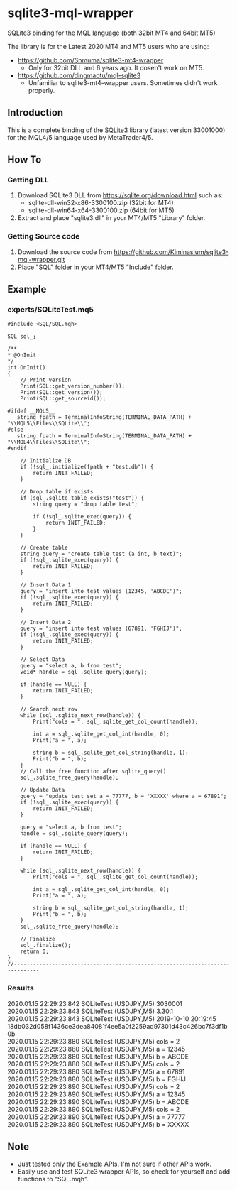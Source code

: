 # sqlite3-mql-wrapper

SQLite3 binding for the MQL language (both 32bit MT4 and 64bit MT5)

The library is for the Latest 2020 MT4 and MT5 users who are using:

- https://github.com/Shmuma/sqlite3-mt4-wrapper
    * Only for 32bit DLL and 6 years ago. It dosen't work on MT5.
- https://github.com/dingmaotu/mql-sqlite3
    * Unfamiliar to sqlite3-mt4-wrapper users. Sometimes didn't work properly.

## Introduction

This is a complete binding of the [SQLite3](http://sqlite.org/) library
(latest version 33001000) for the MQL4/5 language used by MetaTrader4/5.

## How To

### Getting DLL

1. Download SQLite3 DLL from https://sqlite.org/download.html such as:
    - sqlite-dll-win32-x86-3300100.zip (32bit for MT4)
    - sqlite-dll-win64-x64-3300100.zip (64bit for MT5)
2. Extract and place "sqlite3.dll" in your MT4/MT5 "Library" folder.

### Getting Source code

1. Download the source code from https://github.com/Kiminasium/sqlite3-mql-wrapper.git
2. Place "SQL" folder in your MT4/MT5 "Include" folder.

## Example

### experts/SQLiteTest.mq5

```MQL5
#include <SQL/SQL.mqh>

SQL sql_;

/**
* @OnInit
*/
int OnInit()
{
    // Print version
    Print(SQL::get_version_number());
    Print(SQL::get_version());
    Print(SQL::get_sourceid());

#ifdef __MQL5__
   string fpath = TerminalInfoString(TERMINAL_DATA_PATH) + "\\MQL5\\Files\\SQLite\\";
#else
   string fpath = TerminalInfoString(TERMINAL_DATA_PATH) + "\\MQL4\\Files\\SQLite\\";
#endif

    // Initialize DB
    if (!sql_.initialize(fpath + "test.db")) {
        return INIT_FAILED;
    }

    // Drop table if exists
    if (sql_.sqlite_table_exists("test")) {
        string query = "drop table test";

        if (!sql_.sqlite_exec(query)) {
            return INIT_FAILED;
        }
    }

    // Create table
    string query = "create table test (a int, b text)";
    if (!sql_.sqlite_exec(query)) {
        return INIT_FAILED;
    }

    // Insert Data 1
    query = "insert into test values (12345, 'ABCDE')";
    if (!sql_.sqlite_exec(query)) {
        return INIT_FAILED;
    }

    // Insert Data 2
    query = "insert into test values (67891, 'FGHIJ')";
    if (!sql_.sqlite_exec(query)) {
        return INIT_FAILED;
    }

    // Select Data
    query = "select a, b from test";
    void* handle = sql_.sqlite_query(query);

    if (handle == NULL) {
        return INIT_FAILED;
    }

    // Search next row
    while (sql_.sqlite_next_row(handle)) {
        Print("cols = ", sql_.sqlite_get_col_count(handle));

        int a = sql_.sqlite_get_col_int(handle, 0);
        Print("a = ", a);

        string b = sql_.sqlite_get_col_string(handle, 1);
        Print("b = ", b);
    }
    // Call the free function after sqlite_query()
    sql_.sqlite_free_query(handle);

    // Update Data
    query = "update test set a = 77777, b = 'XXXXX' where a = 67891";
    if (!sql_.sqlite_exec(query)) {
        return INIT_FAILED;
    }

    query = "select a, b from test";
    handle = sql_.sqlite_query(query);

    if (handle == NULL) {
        return INIT_FAILED;
    }

    while (sql_.sqlite_next_row(handle)) {
        Print("cols = ", sql_.sqlite_get_col_count(handle));

        int a = sql_.sqlite_get_col_int(handle, 0);
        Print("a = ", a);

        string b = sql_.sqlite_get_col_string(handle, 1);
        Print("b = ", b);
    }
    sql_.sqlite_free_query(handle);

    // Finalize
    sql_.finalize();
    return 0;
}
//------------------------------------------------------------------------------
```
### Results

2020.01.15 22:29:23.842	SQLiteTest (USDJPY,M5)	3030001  
2020.01.15 22:29:23.843	SQLiteTest (USDJPY,M5)	3.30.1  
2020.01.15 22:29:23.843	SQLiteTest (USDJPY,M5)	2019-10-10 20:19:45  18db032d058f1436ce3dea84081f4ee5a0f2259ad97301d43c426bc7f3df1b0b  
2020.01.15 22:29:23.880	SQLiteTest (USDJPY,M5)	cols = 2  
2020.01.15 22:29:23.880	SQLiteTest (USDJPY,M5)	a = 12345  
2020.01.15 22:29:23.880	SQLiteTest (USDJPY,M5)	b = ABCDE  
2020.01.15 22:29:23.880	SQLiteTest (USDJPY,M5)	cols = 2  
2020.01.15 22:29:23.880	SQLiteTest (USDJPY,M5)	a = 67891  
2020.01.15 22:29:23.880	SQLiteTest (USDJPY,M5)	b = FGHIJ  
2020.01.15 22:29:23.890	SQLiteTest (USDJPY,M5)	cols = 2  
2020.01.15 22:29:23.890	SQLiteTest (USDJPY,M5)	a = 12345  
2020.01.15 22:29:23.890	SQLiteTest (USDJPY,M5)	b = ABCDE  
2020.01.15 22:29:23.890	SQLiteTest (USDJPY,M5)	cols = 2  
2020.01.15 22:29:23.890	SQLiteTest (USDJPY,M5)	a = 77777  
2020.01.15 22:29:23.890	SQLiteTest (USDJPY,M5)	b = XXXXX  

## Note

- Just tested only the Example APIs. I'm not sure if other APIs work.
- Easily use and test SQLite3 wrapper APIs, so check for yourself and add functions to "SQL.mqh".

